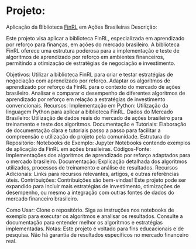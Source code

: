 # Projeto:

Aplicação da Biblioteca [FinRL](https://github.com/AI4Finance-Foundation/FinRL-Tutorials)
 em Ações Brasileiras
Descrição:

Este projeto visa aplicar a biblioteca FinRL, especializada em aprendizado por reforço para finanças, em ações do mercado brasileiro. A biblioteca FinRL oferece uma estrutura poderosa para a implementação e teste de algoritmos de aprendizado por reforço em ambientes financeiros, permitindo a otimização de estratégias de negociação e investimento.

Objetivos:
Utilizar a biblioteca FinRL para criar e testar estratégias de negociação com aprendizado por reforço.
Adaptar os algoritmos de aprendizado por reforço da FinRL para o contexto do mercado de ações brasileiro.
Analisar e comparar o desempenho de diferentes algoritmos de aprendizado por reforço em relação a estratégias de investimento convencionais.
Recursos:
Implementação em Python: Utilização da linguagem Python para aplicar a biblioteca FinRL.
Dados do Mercado Brasileiro: Utilização de dados reais do mercado de ações brasileiro para treinamento e teste dos algoritmos.
Documentação e Tutoriais: Elaboração de documentação clara e tutoriais passo a passo para facilitar a compreensão e utilização do projeto pela comunidade.
Estrutura do Repositório:
Notebooks de Exemplo: Jupyter Notebooks contendo exemplos de aplicação da FinRL em ações brasileiras.
Códigos-Fonte: Implementações dos algoritmos de aprendizado por reforço adaptados para o mercado brasileiro.
Documentação: Explicação detalhada dos algoritmos utilizados, processos de treinamento e análise de resultados.
Recursos Adicionais: Links para recursos relevantes, artigos, e outras referências úteis.
Contribuições:
Contribuições são bem-vindas! Este projeto pode ser expandido para incluir mais estratégias de investimento, otimizações de desempenho, ou mesmo a integração com outras fontes de dados do mercado financeiro brasileiro.

Como Usar:
Clone o repositório.
Siga as instruções nos notebooks de exemplo para executar os algoritmos e analisar os resultados.
Consulte a documentação para entender melhor os algoritmos e estratégias implementadas.
Notas:
Este projeto é voltado para fins educacionais e de pesquisa.
Não há garantia de resultados específicos no mercado financeiro real.

